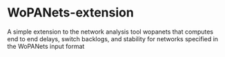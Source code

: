 # WoPANets-extension
A simple extension to the network analysis tool wopanets that computes end to end delays, switch backlogs, and stability for networks specified in the WoPANets input format
